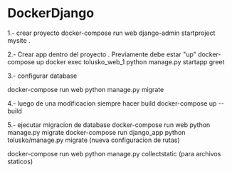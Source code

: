 ﻿# DockerDjango
1.- crear proyecto
 docker-compose run web django-admin startproject mysite .

2.- Crear app dentro del proyecto . 
Previamente debe estar  "up"
docker-compose up
docker exec tolusko_web_1 python manage.py startapp greet


3.- configurar database

docker-compose run web python manage.py migrate


4.- luego de una modificacion siempre hacer build
docker-compose up --build

5.- ejecutar migracion de database
docker-compose run web python manage.py migrate
docker-compose run django_app python tolusko/manage.py migrate (nueva configuracion de rutas)

docker-compose run web python manage.py collectstatic  (para archivos staticos) 
